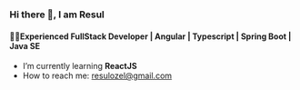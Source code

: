 ### Hi there 👋, I am  Resul
#### 👩‍💻Experienced FullStack Developer | Angular | Typescript | Spring Boot | Java SE 

<!-- - 🔭 I’m currently working on  The Frontend Developer Career Path  -->
- I’m currently learning **ReactJS**
- How to reach me: resulozel@gmail.com
